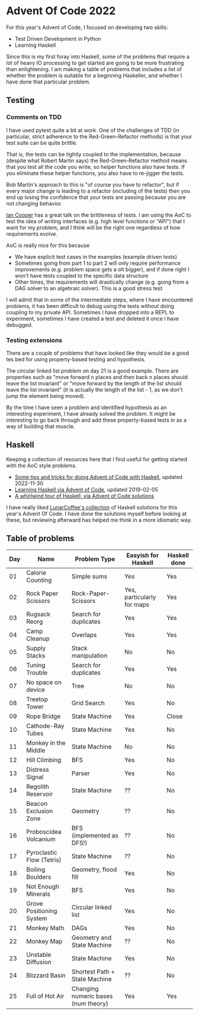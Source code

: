 # Advent Of Code 2022

For this year's Advent of Code, I focused on developing two skills:

* Test Driven Development in Python
* Learning Haskell

Since this is my first foray into Haskell, some of the problems that require a lot of 
heavy IO processing to get started are going to be more frustrating than enlightening.
I am making a table of problems that includes a list of whether the problem is suitable
for a beginning Haskeller, and whether I have done that particular problem.

## Testing

### Comments on TDD

I have used pytest quite a bit at work. One of the challenges of TDD (in particular, strict
adherence to the Red-Green-Refactor methods) is that your test suite can be quite brittle.

That is, the tests can be tightly coupled to the implementation, because (despite what Robert Martin
says) the Red-Green-Refactor method means that you test all the code you write, so helper functions also 
have tests. If you eliminate these helper functions, you also have to re-jigger the tests.

Bob Martin's approach to this is "of course you have to refactor", but if every major change is leading
to a refactor (including of the tests) then you end up losing the confidence that your tests are passing
because you are not changing behavior.

[Ian Cooper](https://www.youtube.com/watch?v=vOO3hulIcsY) has a great talk on the brittleness of tests.
I am using the AoC to test the idea of writing interfaces (e.g. high level functions or "API") that I want
for my problem, and I think will be the right one regardless of how requirements evolve.

AoC is really nice for this because
* We have explicit test cases in the examples (example driven tests)
* Sometimes going from part 1 to part 2 will only require performance improvements (e.g. problem space gets a olt bigger), and if done right I won't have tests coupled to the specific data structure
* Other times, the requirements will drastically change (e.g. going from a DAG solver to an algebraic solver). This is a good stress test

I will admit that in some of the intermediate steps, where I have encountered problems, it has been difficult to debug using the tests without doing coupling to my private API. Sometimes I have dropped into a REPL to experiment, sometimes I have created a test and deleted it once I have debugged.

### Testing extensions

There are a couple of problems that have looked like they would be a good tes bed for using property-based testing and hypothesis.

The circular linked list problem on day 21 is a good example. There are properties such as "move forward n places and then back n places should leave the list invariant" or "move forward by the length of the list should leave the list invariant" (it is actually the length of the list - 1, as we don't jump the element being moved).

By the time I have seen a problem and identified hypothesis as an interesting experiment, I have already solved the problem. It might be interesting to go back through and add these property-based tests in as a way of building that muscle.

## Haskell

Keeping a collection of resources here that I find useful for getting started with the AoC style problems.

* [Some tips and tricks for doing Advent of Code with Haskell](https://wjwh.eu/posts/2022-11-30-haskell-aoc-tricks.html), updated 2022-11-30
* [Learning Haskell via Advent of Code](https://ndreynolds.com/posts/2019-02-05-learning-haskell-via-advent-of-code.html), updated 2019-02-05
* [A whirlwind tour of Haskell, via Advent of Code solutions](http://gelisam.blogspot.com/2015/12/a-whirlwind-tour-of-haskell-via-advent.html)


I have really liked [LunarCoffee's collection](https://github.com/lunarcoffee/advent-of-code/tree/main/2022) of Haskell solutions for this year's Advent Of Code.
I have done the solutions myself before looking at these, but reviewing afterward has helped me think in a more idiomatic way.

## Table of problems

| Day   | Name                      | Problem Type                        | Easyish for Haskell        | Haskell done   |
| ----- | ------                    | --------------                      | ---------------------      | -------------- |
| 01    | Calorie Counting          | Simple sums                         | Yes                        | Yes            |
| 02    | Rock Paper Scissors       | Rock-Paper-Scissors                 | Yes, particularly for maps | Yes            |
| 03    | Rugsack Reorg             | Search for duplicates               | Yes                        | Yes            |
| 04    | Camp Cleanup              | Overlaps                            | Yes                        | Yes            |
| 05    | Supply Stacks             | Stack manipulation                  | No                         | No             |
| 06    | Tuning Trouble            | Search for duplicates               | Yes                        | Yes            |
| 07    | No space on device        | Tree                                | No                         | No             |
| 08    | Treetop Tower             | Grid Search                         | Yes                        | No             |
| 09    | Rope Bridge               | State Machine                       | Yes                        | Close		|
| 10    | Cathode-Ray Tubes         | State Machine                       | Yes                        | No             |
| 11    | Monkey in the Middle      | State Machine                       | No                         | No             |
| 12    | Hill Climbing             | BFS                                 | Yes                        | No             |
| 13    | Distress Signal           | Parser                              | Yes                        | No             |
| 14    | Regolith Reservoir        | State Machine                       | ??                         | No             |
| 15    | Beacon Exclusion Zone     | Geometry                            | ??                         | No             |
| 16    | Proboscidea Volcanium     | BFS (implemented as DFS!)           | ??                         | No             |
| 17    | Pyroclastic Flow (Tetris) | State Machine                       | ??                         | No             |
| 18    | Boiling Boulders          | Geometry, flood fill                | Yes                        | No             |
| 19    | Not Enough Minerals       | BFS                                 | Yes                        | No             |
| 20    | Grove Positioning System  | Circular linked list                | Yes                        | No             |
| 21    | Monkey Math               | DAGs                                | Yes                        | No             |
| 22    | Monkey Map                | Geometry and State Machine          | ??                         | No             |
| 23    | Unstable Diffusion        | State Machine                       | Yes                        | No             |
| 24    | Blizzard Basin            | Shortest Path + State Machine       | ??                         | No             |
| 25    | Full of Hot Air           | Changing numeric bases (num theory) | Yes                        | Yes            |

